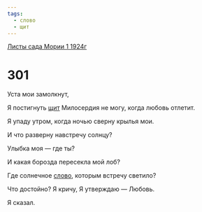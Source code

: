 ```yaml
---
tags:
  - слово
  - щит
---
```


[Листы сада Мории 1 1924г](/agni/1924)

# 301
Уста мои замолкнут,   

Я постигнуть [щит](/tag/#щит) Милосердия не могу, когда любовь отлетит.   

Я упаду утром, когда ночью сверну крылья мои.   

И что разверну навстречу солнцу?   

Улыбка моя — где ты?   

И какая борозда пересекла мой лоб?   

Где солнечное [слово](/tag/#слово), которым встречу светило?   

Что достойно? Я кричу, Я утверждаю — Любовь.   

Я сказал.   

